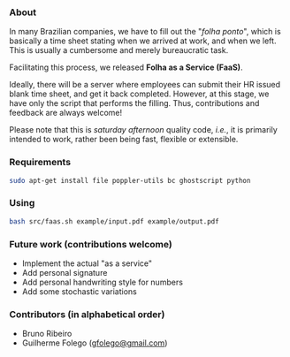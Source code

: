 ### About
In many Brazilian companies, we have to fill out the "*folha ponto*", which is basically a time sheet stating when we arrived at work, and when we left.
This is usually a cumbersome and merely bureaucratic task.

Facilitating this process, we released **Folha as a Service (FaaS)**.

Ideally, there will be a server where employees can submit their HR issued blank time sheet, and get it back completed. However, at this stage, we have only the script that performs the filling. Thus, contributions and feedback are always welcome!

Please note that this is *saturday afternoon* quality code, *i.e.*, it is primarily intended to work, rather been being fast, flexible or extensible.

### Requirements
```bash
sudo apt-get install file poppler-utils bc ghostscript python
```

### Using
```bash
bash src/faas.sh example/input.pdf example/output.pdf
```

### Future work (contributions welcome)
- Implement the actual "as a service"
- Add personal signature
- Add personal handwriting style for numbers
- Add some stochastic variations

### Contributors (in alphabetical order)
- Bruno Ribeiro
- Guilherme Folego (gfolego@gmail.com)
